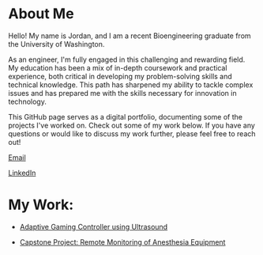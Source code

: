 # About Me

Hello! My name is Jordan, and I am a recent Bioengineering graduate from the University of Washington.

As an engineer, I'm fully engaged in this challenging and rewarding field. My education has been a mix of in-depth coursework and practical experience, both critical in developing my problem-solving skills and technical knowledge. This path has sharpened my ability to tackle complex issues and has prepared me with the skills necessary for innovation in technology.

This GitHub page serves as a digital portfolio, documenting some of the projects I've worked on. Check out some of my work below. If you have any questions or would like to discuss my work further, please feel free to reach out!

[Email](mailto:jvogel4024@gmail.com) 

[LinkedIn](https://www.linkedin.com/in/-jordanvogel/)

# My Work:

- [Adaptive Gaming Controller using Ultrasound](UltrasoundGamingController.md)

- [Capstone Project: Remote Monitoring of Anesthesia Equipment](OperatingRoomApplication.md)
